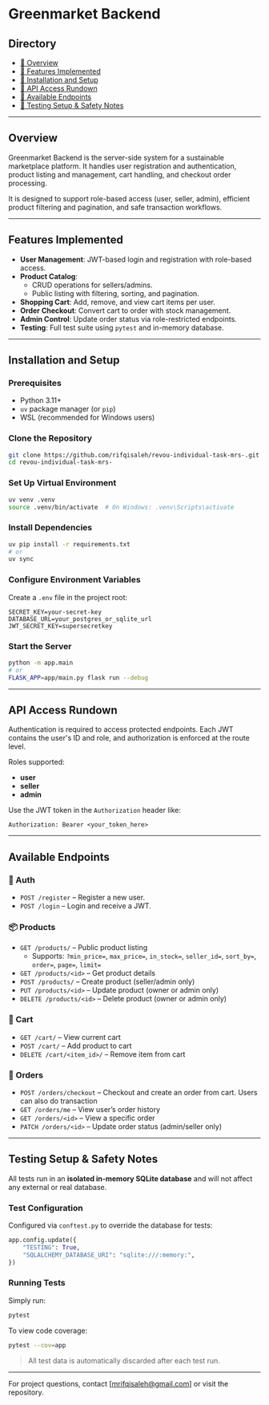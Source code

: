 # Greenmarket Backend

## Directory

- [🔹 Overview](#overview)
- [🔹 Features Implemented](#features-implemented)
- [🔹 Installation and Setup](#installation-and-setup)
- [🔹 API Access Rundown](#api-access-rundown)
- [🔹 Available Endpoints](#available-endpoints)
- [🔹 Testing Setup & Safety Notes](#testing-setup--safety-notes)

---

## Overview

Greenmarket Backend is the server-side system for a sustainable marketplace platform. It handles user registration and authentication, product listing and management, cart handling, and checkout order processing.

It is designed to support role-based access (user, seller, admin), efficient product filtering and pagination, and safe transaction workflows.

---

## Features Implemented

- **User Management**: JWT-based login and registration with role-based access.
- **Product Catalog**:
  - CRUD operations for sellers/admins.
  - Public listing with filtering, sorting, and pagination.
- **Shopping Cart**: Add, remove, and view cart items per user.
- **Order Checkout**: Convert cart to order with stock management.
- **Admin Control**: Update order status via role-restricted endpoints.
- **Testing**: Full test suite using `pytest` and in-memory database.

---

## Installation and Setup

### Prerequisites

- Python 3.11+
- `uv` package manager (or `pip`)
- WSL (recommended for Windows users)

### Clone the Repository

```bash
git clone https://github.com/rifqisaleh/revou-individual-task-mrs-.git
cd revou-individual-task-mrs-
```

### Set Up Virtual Environment

```bash
uv venv .venv
source .venv/bin/activate  # On Windows: .venv\Scripts\activate
```

### Install Dependencies

```bash
uv pip install -r requirements.txt
# or
uv sync
```

### Configure Environment Variables

Create a `.env` file in the project root:

```env
SECRET_KEY=your-secret-key
DATABASE_URL=your_postgres_or_sqlite_url
JWT_SECRET_KEY=supersecretkey
```

### Start the Server

```bash
python -m app.main
# or
FLASK_APP=app/main.py flask run --debug
```

---

## API Access Rundown

Authentication is required to access protected endpoints. Each JWT contains the user's ID and role, and authorization is enforced at the route level.

Roles supported:
- **user**
- **seller**
- **admin**

Use the JWT token in the `Authorization` header like:

```
Authorization: Bearer <your_token_here>
```

---

## Available Endpoints

### 🔐 Auth
- `POST /register` – Register a new user.
- `POST /login` – Login and receive a JWT.

### 📦 Products
- `GET /products/` – Public product listing
  - Supports: `?min_price=`, `max_price=`, `in_stock=`, `seller_id=`, `sort_by=`, `order=`, `page=`, `limit=`
- `GET /products/<id>` – Get product details
- `POST /products/` – Create product (seller/admin only)
- `PUT /products/<id>` – Update product (owner or admin only)
- `DELETE /products/<id>` – Delete product (owner or admin only)

### 🛒 Cart
- `GET /cart/` – View current cart
- `POST /cart/` – Add product to cart
- `DELETE /cart/<item_id>/` – Remove item from cart

### 🧾 Orders
- `POST /orders/checkout` – Checkout and create an order from cart. Users can also do transaction
- `GET /orders/me` – View user’s order history
- `GET /orders/<id>` – View a specific order
- `PATCH /orders/<id>` – Update order status (admin/seller only)

---

## Testing Setup & Safety Notes

All tests run in an **isolated in-memory SQLite database** and will not affect any external or real database.

### Test Configuration

Configured via `conftest.py` to override the database for tests:

```python
app.config.update({
    "TESTING": True,
    "SQLALCHEMY_DATABASE_URI": "sqlite:///:memory:",
})
```

### Running Tests

Simply run:

```bash
pytest
```

To view code coverage:

```bash
pytest --cov=app
```

> All test data is automatically discarded after each test run.

---

For project questions, contact [mrifqisaleh@gmail.com] or visit the repository.